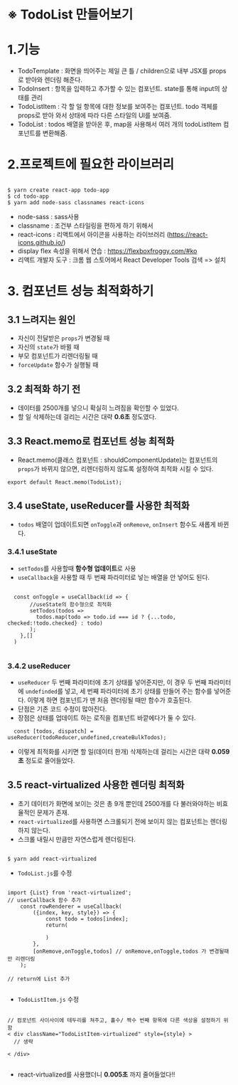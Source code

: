 # ※ TodoList 만들어보기

# 1.기능
- TodoTemplate : 화면을 띄어주는 제일 큰 틀 / children으로 내부 JSX를 props로 받아와 렌더링 해준다.
- TodoInsert : 항목을 입력하고 추가할 수 있는 컴포넌트. state를 통해 input의 상태를 관리
- TodoListItem : 각 할 일 항목에 대한 정보를 보여주는 컴포넌트. todo 객체를 props로 받아 와서 상태에 따라 다른 스타일의 UI를 보여줌.
- TodoList : todos 배열을 받아온 후, map을 사용해서 여러 개의 todoListItem 컴포넌트를 변환해줌.

# 2.프로젝트에 필요한 라이브러리
<pre><code>
$ yarn create react-app todo-app
$ cd todo-app
$ yarn add node-sass classnames react-icons
</code></pre>
- node-sass : sass사용
- classname : 조건부 스타일링을 편하게 하기 위해서
- react-icons : 리액트에서 아이콘을 사용하는 라이브러리 (https://react-icons.github.io/)
- display flex 속성을 위해서 연습 : https://flexboxfroggy.com/#ko
- 리액트 개발자 도구 : 크롬 웹 스토어에서 React Developer Tools 검색 => 설치 

# 3. 컴포넌트 성능 최적화하기
## 3.1 느려지는 원인
- 자신이 전달받은 <code>props</code>가 변경될 때
- 자신의 <code>state</code>가 바뀔 때
- 부모 컴포넌트가 리렌더링될 때
- <code>forceUpdate</code> 함수가 실행될 때

## 3.2 최적화 하기 전
- 데이터를 2500개를 넣으니 확실히 느려짐을 확인할 수 있었다. 
- 할 일 삭제하는데 걸리는 시간은 대략 <b>0.6초</b> 정도였다.

## 3.3 React.memo로 컴포넌트 성능 최적화
- React.memo(클래스 컴포넌트 : shouldComponentUpdate)는 컴포넌트의 <code>props</code>가 바뀌지 않으면, 리렌더링하지 않도록 설정하여 최적화 시킬 수 있다.
<pre><code>export default React.memo(TodoList);</code></pre>

## 3.4 useState, useReducer를 사용한 최적화 
- <code>todos</code> 배열이 업데이트되면 <code>onToggle</code>과 <code>onRemove</code>, <code>onInsert</code> 함수도 새롭게 바뀐다.
### 3.4.1 useState 
- <code>setTodos</code>를 사용할때 <b>함수형 업데이트</b>로 사용
- <code>useCallback</code>을 사용할 때 두 번째 파라미터로 넣는 배열을 안 넣어도 된다.
<pre><code>
  const onToggle = useCallback(id => {
       //useState의 함수형으로 최적화
       setTodos(todos =>
         todos.map(todo => todo.id === id ? {...todo, checked:!todo.checked} : todo)
       );
    },[]
  )

</code></pre>

### 3.4.2 useReducer
- <code>useReducer</code> 두 번째 파라미터에 초기 상태를 넣어준지만, 이 경우 두 번째 파라미터에 <code>undefinded</code>를 넣고, 세 번째 파라미터에 초기 상태를 만들어 주는 함수를 넣어준다. 이렇게 하면 컴포넌트가 맨 처음 렌더링될 때만 함수가 호출된다.
- 단점은 기존 코드 수정이 많아진다.
- 장점은 상태를 업데이트 하는 로직을 컴포넌트 바깥에다가 둘 수 있다.
<pre><code>  const [todos, dispatch] = useReducer(todoReducer,undefined,createBulkTodos);</code></pre>

- 이렇게 최적화를 시키면 할 일(데이터 한개) 삭제하는데 걸리는 시간은 대략 <b>0.059초</b> 정도로 줄어들었다.

## 3.5 react-virtualized 사용한 렌더링 최적화
- 초기 데이터가 화면에 보이는 것은 총 9개 뿐인데 2500개를 다 불러와야하는 비효율적인 문제가 존재.
- <code>react-virtualized</code>를 사용하면 스크롤되기 전에 보이지 않는 컴포넌트는 렌더링하지 않는다.
- 스크롤 내릴시 만큼만 자연스럽게 렌더링된다.
<pre><code>
$ yarn add react-virtualized
</code></pre>
- <code>TodoList.js</code>를 수정
<pre><code>
import {List} from 'react-virtualized';
// userCallback 함수 추가
    const rowRenderer = useCallback(
        ({index, key, style}) => {
            const todo = todos[index];
            return(
                <TodoListItem todo={todo} key={key} onRemove={onRemove} onToggle={onToggle} style={style}/>
            )
        },
        [onRemove,onToggle,todos] // onRemove,onToggle,todos 가 변경될때만 리렌더링
    );
    
// return에 List 추가
        <List className="TodoList"
            width ={512} //전체 크기
            height = {513} // 전체 높이
            rowCount = {todos.length} //항목 개수
            rowHeight = {57} //항목 높이
            rowRenderer = {rowRenderer} // 항목을 렌더링할 때 쓰는 함수 props
            list = {todos} //배열
            style ={{outline :'none'}} //List에 기본 적용되는 outline 스타일 제거
        />
</code></pre>

- <code>TodoListItem.js</code> 수정 
<pre><code>
// 컴포넌트 사이사이에 테두리를 쳐주고, 홀수/ 짝수 번째 항목에 다른 색상을 설정하기 위함
< div className="TodoListItem-virtualized" style={style} >
  // 생략
  
< /div>
        
</code></pre>
- react-virtualized를 사용했더니 <b>0.005초</b> 까지 줄어들었다!!
